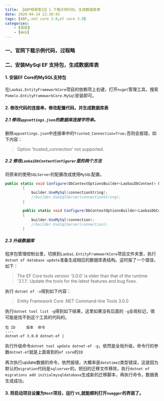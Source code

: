 ```yaml
---
title: 【ABP框架笔记】1.下载示例代码，生成数据库表
date: 2020-04-24 22:30:43
tags: [ABP,.net core 3.0,ef core 3.0]
categories: 
	- [框架]
	- [Web]
---
```


###  一、官网下载示例代码，过程略

###  二、安装MySql EF 支持包，生成数据库表

#### 1. 安装EF Core的MySQL支持包

在`Laobai.EntityFrameworkCore`项目的依赖项上右键，打开`nuget`管理工具，搜索 `Pomelo.EntityFrameworkCore.MySql`安装即可。

#### 2. 修改代码的连接串，修改配置代码，并生成数据库表

##### 2.1 修改`appsettings.json`的数据库连接字符串。

删除`appsettings.json`中连接串中的`Trusted_Connection=True;`否则会报错，如下内容：

   > Option 'trusted_connection' not supported.

##### 2.2 修改`LaobaiDbContextConfigurer`里的两个方法

将原来的使用`SQLServer`的配置改成使用`MySQL`配置。

   ```c#
   public static void Configure(DbContextOptionsBuilder<LaobaiDbContext> builder, string connectionString)
           {
               builder.UseMySql(connectionString);
               //builder.UseSqlServer(connectionString);
           }
   
           public static void Configure(DbContextOptionsBuilder<LaobaiDbContext> builder, DbConnection connection)
           {
               builder.UseMySql(connection);
               //builder.UseSqlServer(connection);
           }
   ```

##### 2.3 升级数据库

程序包管理控制台里，切换到`Laobai.EntityFrameworkCore`项目文件夹里，执行 `dotnet ef database update`准备生成相应的数据库表结构。这时报了一个错误，如下：

> The EF Core tools version '3.0.0' is older than that of the runtime '3.1.1'. Update the tools for the latest features and bug fixes.

   执行 `dotnet ef -v`得到如下内容：

   > Entity Framework Core .NET Command-line Tools
   > 3.0.0

执行`dotnet tool list -g`得到如下结果，这里如果没有后面的 `-g`全局标记，很可能是找不到这个工具的代码的。

	包 ID     版本  命令
	----
	dotnet-ef 3.0.0 dotnet-ef |

执行升级命令`dotnet tool update dotnet-ef -g`，依然是全局升级，命令行的参数`dotnet-ef`就是上面查到的`ef core`的`ID`

再次执行update数据的命令，依然报错，大概率是`datetime2`类型错误，这是因为默认的`migration`代码是`sqlserver`的，把旧的迁移文件移除，执行`dotnet ef migrations add initialmysqldatabase`生成新的迁移脚本，再执行命令，数据表生成成功。

#### 3. 将启动项目设置为`Host`项目，运行 `VS`,就能顺利打开`swagger`的界面了。